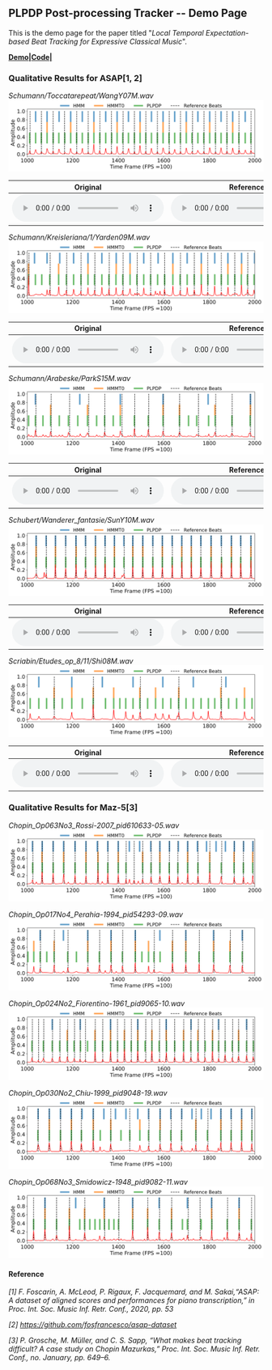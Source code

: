 ## PLPDP Post-processing Tracker -- Demo Page

This is the demo page for the paper titled
"*Local Temporal Expectation-based Beat Tracking for Expressive Classical Music*".

[**Demo**](https://sunnycyc.github.io/plpdp4beat-demo/)[**|Code|**](https://github.com/SunnyCYC/plpdp4beat/)

### Qualitative Results for ASAP[1, 2]

*Schumann/Toccatarepeat/WangY07M.wav*
![](/demo_songs/ASAP/plot_ASAP_s10_e20_WangY07M.png)

| Original | Reference | HMM | HMMT0 | PLPDP | 
| -------- | -------- | -------- | -------- | -------- |
|<audio src="demo_songs/ASAP/s10_e20_WangY07M.wav" controls="" preload=""></audio>|<audio src="demo_songs/ASAP/click_ref_s10_e20_WangY07M.wav" controls="" preload=""></audio>| <audio src="demo_songs/ASAP/click_HMM_s10_e20_WangY07M.wav" controls="" preload=""></audio>|<audio src="demo_songs/ASAP/click_HMMT0_s10_e20_WangY07M.wav" controls="" preload=""></audio>| <audio src="demo_songs/ASAP/click_PLPDP_s10_e20_WangY07M.wav" controls="" preload=""></audio>|


*Schumann/Kreisleriana/1/Yarden09M.wav*
![](/demo_songs/ASAP/plot_ASAP_s10_e20_Yarden09M.png)

| Original | Reference | HMM | HMMT0 | PLPDP | 
| -------- | -------- | -------- | -------- | -------- |
|<audio src="demo_songs/ASAP/s10_e20_Yarden09M.wav" controls="" preload=""></audio>|<audio src="demo_songs/ASAP/click_ref_s10_e20_Yarden09M.wav" controls="" preload=""></audio>| <audio src="demo_songs/ASAP/click_HMM_s10_e20_Yarden09M.wav" controls="" preload=""></audio>|<audio src="demo_songs/ASAP/click_HMMT0_s10_e20_Yarden09M.wav" controls="" preload=""></audio>| <audio src="demo_songs/ASAP/click_PLPDP_s10_e20_Yarden09M.wav" controls="" preload=""></audio>|

*Schumann/Arabeske/ParkS15M.wav*
![](/demo_songs/ASAP/plot_ASAP_s10_e20_ParkS15M.png)

| Original | Reference | HMM | HMMT0 | PLPDP | 
| -------- | -------- | -------- | -------- | -------- |
|<audio src="demo_songs/ASAP/s10_e20_ParkS15M.wav" controls="" preload=""></audio>|<audio src="demo_songs/ASAP/click_ref_s10_e20_ParkS15M.wav" controls="" preload=""></audio>|<audio src="demo_songs/ASAP/click_HMM_s10_e20_ParkS15M.wav" controls="" preload=""></audio>|<audio src="demo_songs/ASAP/click_HMMT0_s10_e20_ParkS15M.wav" controls="" preload=""></audio>|<audio src="demo_songs/ASAP/click_PLPDP_s10_e20_ParkS15M.wav" controls="" preload=""></audio>|

*Schubert/Wanderer_fantasie/SunY10M.wav*
![](/demo_songs/ASAP/plot_ASAP_s10_e20_SunY10M.png)

| Original | Reference | HMM | HMMT0 | PLPDP | 
| -------- | -------- | -------- | -------- | -------- |
|<audio src="demo_songs/ASAP/s10_e20_SunY10M.wav" controls="" preload=""></audio>|<audio src="demo_songs/ASAP/click_ref_s10_e20_SunY10M.wav" controls="" preload=""></audio>|<audio src="demo_songs/ASAP/click_HMM_s10_e20_SunY10M.wav" controls="" preload=""></audio>|<audio src="demo_songs/ASAP/click_HMMT0_s10_e20_SunY10M.wav" controls="" preload=""></audio>|<audio src="demo_songs/ASAP/click_PLPDP_s10_e20_SunY10M.wav" controls="" preload=""></audio>|

*Scriabin/Etudes_op_8/11/Shi08M.wav*
![](/demo_songs/ASAP/plot_ASAP_s10_e20_Shi08M.png)

| Original | Reference | HMM | HMMT0 | PLPDP | 
| -------- | -------- | -------- | -------- | -------- |
|<audio src="demo_songs/ASAP/s10_e20_Shi08M.wav" controls="" preload=""></audio>|<audio src="demo_songs/ASAP/click_ref_s10_e20_Shi08M.wav" controls="" preload=""></audio>|<audio src="demo_songs/ASAP/click_HMM_s10_e20_Shi08M.wav" controls="" preload=""></audio>|<audio src="demo_songs/ASAP/click_HMMT0_s10_e20_Shi08M.wav" controls="" preload=""></audio>|<audio src="demo_songs/ASAP/click_PLPDP_s10_e20_Shi08M.wav" controls="" preload=""></audio>|

### Qualitative Results for Maz-5[3]

*Chopin_Op063No3_Rossi-2007_pid610633-05.wav*
![](/demo_songs/Maz-5/plot_MAZ-5_s10_e20_Chopin_Op063No3_Rossi-2007_pid610633-05.png)

*Chopin_Op017No4_Perahia-1994_pid54293-09.wav*
![](/demo_songs/Maz-5/plot_MAZ-5_s10_e20_Chopin_Op017No4_Perahia-1994_pid54293-09.png)

*Chopin_Op024No2_Fiorentino-1961_pid9065-10.wav*
![](/demo_songs/Maz-5/plot_MAZ-5_s10_e20_Chopin_Op024No2_Fiorentino-1961_pid9065-10.png)

*Chopin_Op030No2_Chiu-1999_pid9048-19.wav*
![](/demo_songs/Maz-5/plot_MAZ-5_s10_e20_Chopin_Op030No2_Chiu-1999_pid9048-19.png)

*Chopin_Op068No3_Smidowicz-1948_pid9082-11.wav*
![](/demo_songs/Maz-5/plot_MAZ-5_s10_e20_Chopin_Op068No3_Smidowicz-1948_pid9082-11.png)

#### Reference
*[1] F. Foscarin, A. McLeod, P. Rigaux, F. Jacquemard, and M. Sakai,“ASAP: A dataset of aligned scores and performances for piano transcription,” in Proc. Int. Soc. Music Inf. Retr. Conf., 2020, pp. 53*

*[2] https://github.com/fosfrancesco/asap-dataset*

*[3] P. Grosche, M. Müller, and C. S. Sapp, “What makes beat tracking
difficult? A case study on Chopin Mazurkas,” Proc. Int. Soc. Music Inf.
Retr. Conf., no. January, pp. 649–6.*
